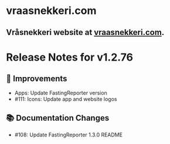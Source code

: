 # vraasnekkeri.com
## Vråsnekkeri website at [vraasnekkeri.com](https://www.vraasnekkeri.com).

# Release Notes for v1.2.76
## 🔨 Improvements
- Apps: Update FastingReporter version
- #111: Icons: Update app and website logos

## 📚 Documentation Changes
- #108: Update FastingReporter 1.3.0 README